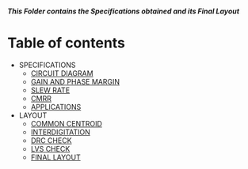 ##### This Folder contains the Specifications obtained and its Final Layout 

Table of contents
=================
<!--ts-->
* SPECIFICATIONS
   * [CIRCUIT DIAGRAM](https://github.com/Chetan-G-Gokhale/Two-Stage-Miller-Compensated-Opamp/tree/main/Results/Specs_obtained#circuit-diagram)
   * [GAIN AND PHASE MARGIN](https://github.com/Chetan-G-Gokhale/Two-Stage-Miller-Compensated-Opamp/tree/main/Results/Specs_obtained#gain-and-phase-margin)
   * [SLEW RATE](https://github.com/Chetan-G-Gokhale/Two-Stage-Miller-Compensated-Opamp/tree/main/Results/Specs_obtained#slew-rate)
   * [CMRR](https://github.com/Chetan-G-Gokhale/Two-Stage-Miller-Compensated-Opamp/tree/main/Results/Specs_obtained#cmrr-common-mode-rejection-ratio)
   * [APPLICATIONS](#public)
* LAYOUT
   * [COMMON CENTROID](https://github.com/Chetan-G-Gokhale/Two-Stage-Miller-Compensated-Opamp/tree/main/Results/Layout#common-centriod)
   * [INTERDIGITATION](https://github.com/Chetan-G-Gokhale/Two-Stage-Miller-Compensated-Opamp/tree/main/Results/Layout#interdigitation)
   * [DRC CHECK](https://github.com/Chetan-G-Gokhale/Two-Stage-Miller-Compensated-Opamp/blob/a7e6dc1db5b0d7c6e0652ee6a39ef51033dff6da/Results/Layout/OPAMP_DRC_CLEAR.png)
   * [LVS CHECK](https://github.com/Chetan-G-Gokhale/Two-Stage-Miller-Compensated-Opamp/blob/a7e6dc1db5b0d7c6e0652ee6a39ef51033dff6da/Results/Layout/OPAMP_LVS_CLEARog2.png)
   * [FINAL LAYOUT](https://github.com/Chetan-G-Gokhale/Two-Stage-Miller-Compensated-Opamp/blob/a7e6dc1db5b0d7c6e0652ee6a39ef51033dff6da/Results/Layout/FINAL.png)
<!--te-->
